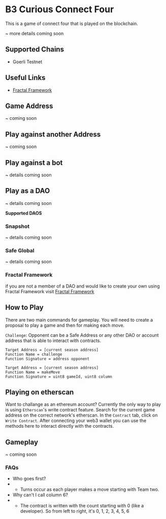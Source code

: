 # B3 Curious Connect Four
This is a game of connect four that is played on the blockchain.

~ more details coming soon

## Supported Chains
- Goerli Testnet

## Useful Links
- [Fractal Framework](https://app.dev.fractalframework.xyz/)

## Game Address
~ coming soon

## Play against another Address
~ coming soon

## Play against a bot
~ details coming soon
## Play as a DAO
~ details coming soon

**Supported DAOS**
### Snapshot
~ details coming soon

### Safe Global
~ details coming soon
### Fractal Framework
if you are not a member of a DAO and would like to create your own using Fractal Framework visit [Fractal Framework](https://app.dev.fractalframework.xyz/)

## How to Play

There are two main commands for gameplay. You will need to create a proposal to play a game and then for making each move.

`Challenge`: Opponent can be a Safe Address or any other DAO or account address that is able to interact with contracts.
```shell
Target Address = [current season address]
Function Name = challenge
Function Signature = address opponent
```

```shell
Target Address = [current season address]
Function Name = makeMove
Function Signature = uint8 gameId, uint8 column
```

## Playing on etherscan
Want to challange as an ethereum account? Currently the only way to play is using `Etherscan`'s write contract feature. Search for the current game address on the correct network's etherscan. In the `Contract` tab, click on `Write Contract`. After connecting your web3 wallet you can use the methods here to interact directly with the contracts.

## Gameplay
~ coming soon
### FAQs
- Who goes first?
- - Turns occur as each player makes a move starting with Team two. 
- Why can't I call column 6?
- - The contract is written with the count starting with 0 (like a developer). So from left to right, it's 0, 1, 2, 3, 4, 5, 6


